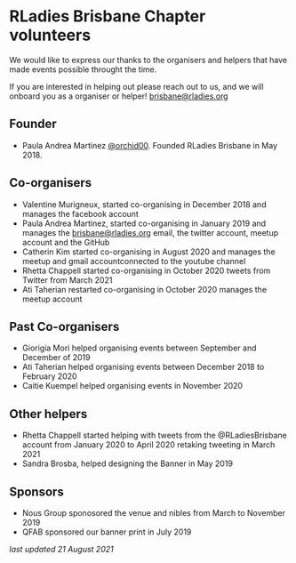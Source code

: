 # RLadies Brisbane Chapter volunteers

We would like to express our thanks to the organisers and helpers that have made events possible throught the time.

If you are interested in helping out please reach out to us, and we will onboard you as a organiser or helper! brisbane@rladies.org

## Founder

- Paula Andrea Martinez [@orchid00](twitter.com/orchid00). Founded RLadies Brisbane in May 2018.

## Co-organisers

- Valentine Murigneux, started co-organising in December 2018 and manages the facebook account
- Paula Andrea Martinez, started co-organising in January 2019 and manages the brisbane@rladies.org email, the twitter account, meetup account and the GitHub
- Catherin Kim started co-organising in August 2020 and manages the meetup and gmail accountconnected to the youtube channel
- Rhetta Chappell started co-organising in October 2020 tweets from Twitter from March 2021
- Ati Taherian restarted co-organising in October 2020 manages the meetup account

## Past Co-organisers

- Giorigia Mori helped organising events between September and December of 2019
- Ati Taherian helped organising events between December 2018 to February 2020
- Caitie Kuempel helped organising events in November 2020

## Other helpers
- Rhetta Chappell started helping with tweets from the @RLadiesBrisbane account from January 2020 to April 2020 retaking tweeting in March 2021
- Sandra Brosba, helped designing the Banner in May 2019

## Sponsors
- Nous Group sponosored the venue and nibles from March to November 2019
- QFAB sponsored our banner print in July 2019


*last updated 21 August 2021*
